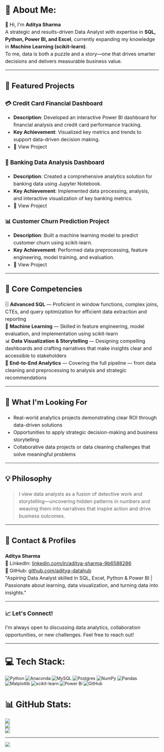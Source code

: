 # 💫 About Me:
<div style="font-size:16px; line-height:1.5">

👋 Hi, I'm **Aditya Sharma**  
A strategic and results-driven Data Analyst with expertise in **SQL, Python, Power BI, and Excel**, currently expanding my knowledge in **Machine Learning (scikit-learn)**.  
To me, data is both a puzzle and a story—one that drives smarter decisions and delivers measurable business value.

---

## 🚀 Featured Projects

### 💳 Credit Card Financial Dashboard
- **Description**: Developed an interactive Power BI dashboard for financial analysis and credit card performance tracking.
- **Key Achievement**: Visualized key metrics and trends to support data-driven decision making.
- 🔗 View Project

### 🏦 Banking Data Analysis Dashboard
- **Description**: Created a comprehensive analytics solution for banking data using Jupyter Notebook.
- **Key Achievement**: Implemented data processing, analysis, and interactive visualization of key banking metrics.
- 🔗 View Project

### 📊 Customer Churn Prediction Project
- **Description**: Built a machine learning model to predict customer churn using scikit-learn.
- **Key Achievement**: Performed data preprocessing, feature engineering, model training, and evaluation.
- 🔗 View Project

---

## 🔧 Core Competencies

🗄️ **Advanced SQL** — Proficient in window functions, complex joins, CTEs, and query optimization for efficient data extraction and reporting  
🤖 **Machine Learning** — Skilled in feature engineering, model evaluation, and implementation using scikit-learn  
📊 **Data Visualization & Storytelling** — Designing compelling dashboards and crafting narratives that make insights clear and accessible to stakeholders  
🔎 **End-to-End Analytics** — Covering the full pipeline — from data cleaning and preprocessing to analysis and strategic recommendations

---

## 🎯 What I'm Looking For

- Real-world analytics projects demonstrating clear ROI through data-driven solutions  
- Opportunities to apply strategic decision-making and business storytelling  
- Collaborative data projects or data cleaning challenges that solve meaningful problems

---

## 💡 Philosophy

> I view data analysts as a fusion of detective work and storytelling—uncovering hidden patterns in numbers and weaving them into narratives that inspire action and drive business outcomes.

---

## 👤 Contact & Profiles

**Aditya Sharma**  
💼 LinkedIn: [linkedin.com/in/aditya-sharma-9b6588286](https://linkedin.com/in/aditya-sharma-9b6588286)  
🐙 GitHub: [github.com/aditya-datahub](https://github.com/aditya-datahub)  
"Aspiring Data Analyst skilled in SQL, Excel, Python & Power BI | Passionate about learning, data visualization, and turning data into insights."

---

### 📈 Let's Connect!
I'm always open to discussing data analytics, collaboration opportunities, or new challenges. Feel free to reach out!

---

</div>


# 💻 Tech Stack:
![Python](https://img.shields.io/badge/python-3670A0?style=flat-square&logo=python&logoColor=ffdd54) ![Anaconda](https://img.shields.io/badge/Anaconda-%2344A833.svg?style=flat-square&logo=anaconda&logoColor=white) ![MySQL](https://img.shields.io/badge/mysql-4479A1.svg?style=flat-square&logo=mysql&logoColor=white) ![Postgres](https://img.shields.io/badge/postgres-%23316192.svg?style=flat-square&logo=postgresql&logoColor=white) ![NumPy](https://img.shields.io/badge/numpy-%23013243.svg?style=flat-square&logo=numpy&logoColor=white) ![Pandas](https://img.shields.io/badge/pandas-%23150458.svg?style=flat-square&logo=pandas&logoColor=white) ![Matplotlib](https://img.shields.io/badge/Matplotlib-%23ffffff.svg?style=flat-square&logo=Matplotlib&logoColor=black) ![scikit-learn](https://img.shields.io/badge/scikit--learn-%23F7931E.svg?style=flat-square&logo=scikit-learn&logoColor=white) ![Power Bi](https://img.shields.io/badge/power_bi-F2C811?style=flat-square&logo=powerbi&logoColor=black) ![GitHub](https://img.shields.io/badge/github-%23121011.svg?style=flat-square&logo=github&logoColor=white)
# 📊 GitHub Stats:
![](https://github-readme-stats.vercel.app/api?username=aditya-datahub&theme=dark&hide_border=true&include_all_commits=false&count_private=false)<br/>
![](https://nirzak-streak-stats.vercel.app/?user=aditya-datahub&theme=dark&hide_border=true)<br/>
![](https://github-readme-stats.vercel.app/api/top-langs/?username=aditya-datahub&theme=dark&hide_border=true&include_all_commits=false&count_private=false&layout=compact)

---
[![](https://visitcount.itsvg.in/api?id=aditya-datahub&icon=0&color=0)](https://visitcount.itsvg.in)

<!-- Proudly created with GPRM ( https://gprm.itsvg.in ) -->
